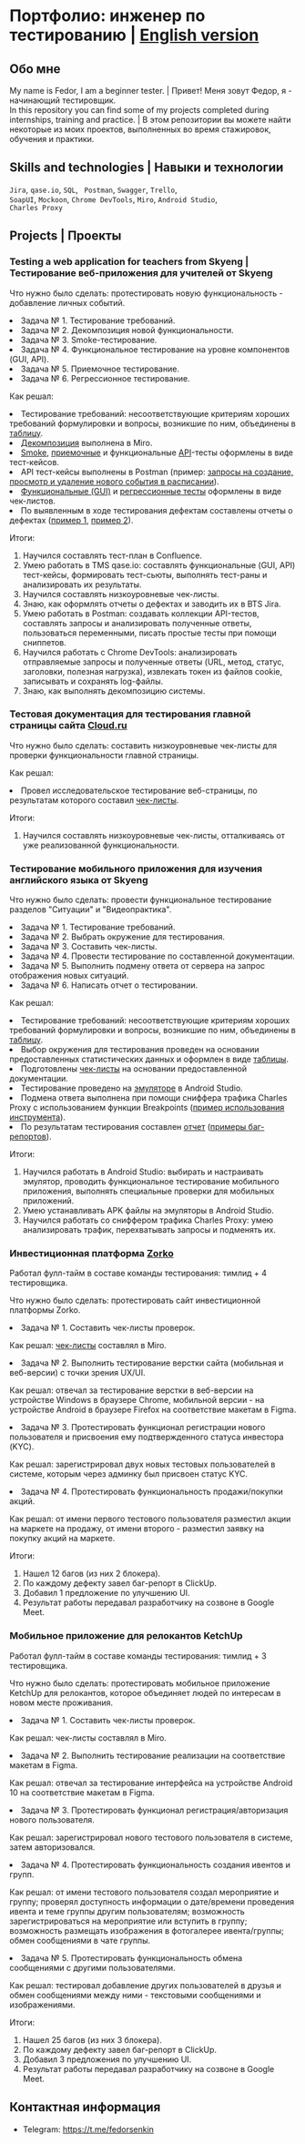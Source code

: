 # Портфолио: инженер по тестированию | <a href="README_eng.md">English version</a>
## Обо мне 

My name is Fedor, I am a beginner tester. | Привет! Меня зовут Федор, я - начинающий тестировщик. <br>
In this repository you can find some of my projects completed during internships, training and practice. | В этом репозитории вы можете найти некоторые из моих проектов, выполненных во время стажировок, обучения и практики.
<br>

## Skills and technologies | Навыки и технологии
``Jira``, ``qase.io``, ``SQL``, `` Postman``, ``Swagger``, ``Trello``, <br>
``SoapUI``, ``Mockoon``, ``Chrome DevTools``, ``Miro``,  ``Android Studio``,   <br>
``Charles Proxy``
## Projects | Проекты
<p> </p>

### Testing a web application for teachers from Skyeng | Тестирование веб-приложения для учителей от Skyeng
<p> </p>
<p>Что нужно было сделать: протестировать новую функциональность - добавление личных событий.<p>
  <li>Задача № 1. Тестирование требований.</li>
  <li>Задача № 2. Декомпозиция новой функциональности.</li> 
  <li>Задача № 3. Smoke-тестирование.</li> 
  <li>Задача № 4. Функциональное тестирование на уровне компонентов (GUI, API).</li> 
  <li>Задача № 5. Приемочное тестирование.</li> 
  <li>Задача № 6. Регрессионное тестирование.</li>
<p>
<p>Как решал: 
<li> Тестирование требований: несоответствующие критериям хороших требований формулировки и вопросы, возникшие по ним, объединены в <a href="skyeng/requirment testing.pdf">таблицу</a>.</li>
<li><a href="skyeng/декомпозиция.jpg">Декомпозиция</a> выполнена в Miro.</li>
<li><a href="skyeng/skyeng_smoke TC.pdf">Smoke</a>, <a href="skyeng/acceptance TC.pdf">приемочные</a> и функциональные <a href="skyeng/skyeng_API TC.pdf">API</a>-тесты оформлены в виде тест-кейсов.
<li>API тест-кейсы выполнены в Postman (пример: <a href="skyeng/Postman.jpg">запросы на создание, просмотр и удаление нового события в расписании</a>).
<li><a href="skyeng/functional tests.pdf">Функциональные (GUI)</a> и <a href="skyeng/regress test.pdf">регрессионные тесты</a> оформлены в виде чек-листов.</li>
<li>По выявленным в ходе тестирования дефектам составлены отчеты о дефектах (<a href="skyeng/bugreport1.pdf">пример 1</a>, <a href="skyeng/bugreport2.pdf">пример 2</a>).</li>
<p>
 <p>Итоги:<p>
<ol>
  <li>Научился составлять тест-план в Confluence.</li>
  <li>Умею работать в TMS qase.io: составлять функциональные (GUI, API) тест-кейсы, формировать тест-сьюты, выполнять тест-раны и анализировать их результаты.</li>
  <li>Научился составлять низкоуровневые чек-листы.</li> 
  <li>Знаю, как оформлять отчеты о дефектах и заводить их в BTS Jira.</li>
  <li>Умею работать в Postman: создавать коллекции API-тестов, составлять запросы и анализировать полученные ответы, пользоваться переменными, писать простые тесты при помощи сниппетов.</li>
  <li>Научился работать с Chrome DevTools: анализировать отправляемые запросы и полученные ответы (URL, метод, статус, заголовки, полезная нагрузка), извлекать токен из файлов cookie, записывать и сохранять log-файлы.</li>
  <li>Знаю, как выполнять декомпозицию системы.</li>
</ol>
<p> </p>

### Тестовая документация для тестирования главной страницы сайта <a href="https://cloud.ru/ru">Cloud.ru</a>
<p> </p>
<p>Что нужно было сделать: составить низкоуровневые чек-листы для проверки функциональности главной страницы.<p>
  <p>Как решал: 
<li> Провел исследовательское тестирование веб-страницы, по результатам которого составил <a href="Cloud.ru/Cloud.ru_main page check lists.pdf">чек-листы</a>.</li>
<p>
 <p>Итоги:<p>
<ol>
  <li>Научился составлять низкоуровневые чек-листы, отталкиваясь от уже реализованной функциональности.</li>
  </ol>
<p> </p>

### Тестирование мобильного приложения для изучения английского языка от Skyeng
<p> </p>
<p>Что нужно было сделать: провести функциональное тестирование разделов "Ситуации" и "Видеопрактика".<p>
  <li>Задача № 1. Тестирование требований.</li>
  <li>Задача № 2. Выбрать окружение для тестирования.</li> 
  <li>Задача № 3. Составить чек-листы.</li> 
  <li>Задача № 4. Провести тестирование по составленной документации.</li> 
  <li>Задача № 5. Выполнить подмену ответа от сервера на запрос отображения новых ситуаций.</li> 
  <li>Задача № 6. Написать отчет о тестировании.</li> 
 <p>
<p>Как решал: 
<li> Тестирование требований: несоответствующие критериям хороших требований формулировки и вопросы, возникшие по ним, объединены в <a href="Skyeng mobile/Requirement testing.pdf">таблицу</a>.</li>
<li>Выбор окружения для тестирования проведен на основании предоставленных статистических данных и оформлен в виде <a href="Skyeng mobile/Test environment.pdf">таблицы</a>.</li>
<li>Подготовлены <a href="Skyeng mobile/Checklists_mobile.pdf">чек-листы</a> на основании предоставленной документации.</li>
<li>Тестирование проведено на <a href="Skyeng mobile/Android Studio.png">эмуляторе</a> в Android Studio.</li>
<li>Подмена ответа выполнена при помощи сниффера трафика Charles Proxy с использованием функции Breakpoints (<a href="Skyeng mobile/Response breakpoint.pdf">пример использования инструмента</a>).</li>
<li>По результатам тестирования составлен <a href="Skyeng mobile/Test report_mobile.pdf">отчет</a> (<a href="Skyeng mobile/Bag reports_example.pdf">примеры баг-репортов</a>).</li>
<p>
 <p>Итоги:<p>
<ol>
  <li>Научился работать в Android Studio: выбирать и настраивать эмулятор, проводить функциональное тестирование мобильного приложения, выполнять специальные проверки для мобильных приложений.</li>
  <li>Умею устанавливать APK файлы на эмуляторы в Android Studio.</li>
  <li>Научился работать со сниффером трафика Charles Proxy: умею анализировать трафик, перехватывать запросы и подменять их.</li>
  </ol>
  <p> </p>
  
### Инвестиционная платформа <a href="https://zorko-exchange.ru/">Zorko</a> 
<p>Работал фулл-тайм в составе команды тестирования: тимлид + 4 тестировщика.</p>
<p> </p>
<p>Что нужно было сделать: протестировать сайт инвестиционной платформы Zorko.<p>
  <li>Задача № 1. Составить чек-листы проверок.<p>Как решал: <a href="Zorko/Zorko_checklist.jpg">чек-листы</a> составлял в Miro.</p></li>
  <li>Задача № 2. Выполнить тестирование верстки сайта (мобильная и веб-версии) с точки зрения UX/UI. <p>Как решал: отвечал за тестирование верстки в веб-версии на устройстве Windows в браузере Chrome, мобильной версии - на устройстве Android в браузере Firefox на соответствие макетам в Figma.</p></li> 
  <li>Задача № 3. Протестировать функционал регистрации нового пользователя и присвоения ему подтвержденного статуса инвестора (KYC). <p>Как решал: зарегистрировал двух новых тестовых пользователей в системе, которым через админку был присвоен статус KYC.</p></li> 
  <li>Задача № 4. Протестировать функциональность продажи/покупки акций. <p>Как решал: от имени первого тестового пользователя разместил акции на маркете на продажу, от имени второго - разместил заявку на покупку акций на маркете.</p></li> 
  <p>
<p>Итоги:<p>
<ol>
  <li>Нашел 12 багов (из них 2 блокера).</li>
  <li>По каждому дефекту завел баг-репорт в ClickUp.</li>
  <li>Добавил 1 предложение по улучшению UI.</li> 
  <li>Результат работы передавал разработчику на созвоне в Google Meet.</li>
  </ol>
<p> </p>

### Мобильное приложение для релокантов KetchUp 
<p>Работал фулл-тайм в составе команды тестирования: тимлид + 3 тестировщика.</p>
<p> </p>
<p>Что нужно было сделать: протестировать мобильное приложение KetchUp для релокантов, которое объединяет людей по интересам в новом месте проживания.<p>
  <li>Задача № 1. Составить чек-листы проверок.<p>Как решал: чек-листы составлял в Miro.</p></li>
  <li>Задача № 2. Выполнить тестирование реализации на соответствие макетам в Figma.<p>Как решал: отвечал за тестирование интерфейса на устройстве Android 10 на соответствие макетам в Figma.</p></li> 
  <li>Задача № 3. Протестировать функционал регистрация/авторизация нового пользователя.<p>Как решал: зарегистрировал нового тестового пользователя в системе, затем авторизовался.</p></li> 
  <li>Задача № 4. Протестировать функциональность создания ивентов и групп.<p>Как решал: от имени тестового пользователя создал мероприятие и группу; проверял доступность информации о дате/времени проведения ивента и теме группы другим пользователям; возможность зарегистрироваться на мероприятие или вступить в группу; возможность размещать изображения в фотогалерее ивента/группы; обмен сообщениями в чате группы.</p></li> 
  <li>Задача № 5. Протестировать функциональность обмена сообщениями с другими пользователями.<p>Как решал: тестировал добавление других пользователей в друзья и обмен сообщениями между ними - текстовыми сообщениями и изображениями.</p></li>
  <p>
<p>Итоги:<p>
<ol>
  <li>Нашел 25 багов (из них 3 блокера).</li>
  <li>По каждому дефекту завел баг-репорт в ClickUp.</li>
  <li>Добавил 3 предложения по улучшению UI.</li> 
  <li>Результат работы передавал разработчику на созвоне в Google Meet.</li>
  </ol>
<p> </p>

## Контактная информация
- Telegram: https://t.me/fedorsenkin
